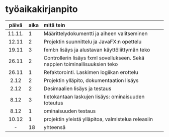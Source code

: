 # työaikakirjanpito

| päivä | aika | mitä tein  |
| :----:|:-----| :-----|
| 11.11. | 1    | Määrittelydokumentti ja aiheen valitseminen |
| 12.11 | 2 | Projektin suunnittelu ja JavaFX:n opettelu |
| 19.11 | 3 | fxml:n lisäys ja alustavan käyttöliittymän teko |
| 26.11| 2 | Controllerin lisäys fxml sovellukseen. Sekä nappien toiminallisuuksien teko |
| 26.11| 1 | Refaktorointi. Laskimen logiikan erottelu |
| 2.12| 2 | Projektin ylläpito, dokumentaation lisäys |
| 2.12| 2 | Desimaalien lisäys ja testaus |
| 8.12 | 3 | tietokantaan laskujen lisäys: ominaisuuden toteutus |
| 8.12 | 1 | ominaisuuden testaus |
| 10.12 | 1 | projektin yleistä ylläpitoa, valmistelua releasiin |
| - | 18 | yhteensä |
